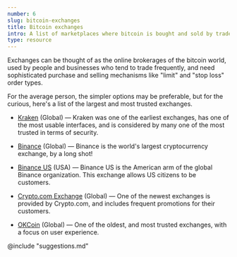 ```yaml
---
number: 6
slug: bitcoin-exchanges
title: Bitcoin exchanges
intro: A list of marketplaces where bitcoin is bought and sold by traders.
type: resource
---
```


Exchanges can be thought of as the online brokerages of the bitcoin world, used by people and businesses who tend to trade frequently, and need sophisticated purchase and selling mechanisms like "limit" and "stop loss" order types.

For the average person, the simpler options may be preferable, but for the curious, here's a list of the largest and most trusted exchanges.

- [Kraken](https://r.kraken.com/V1133) (Global) — Kraken was one of the earliest exchanges, has one of the most usable interfaces, and is considered by many one of the most trusted in terms of security.

- [Binance](https://www.binance.com/en/register?ref=23927265) (Global) — Binance is the world's largest cryptocurrency exchange, by a long shot!

- [Binance US](http://binance.us) (USA) — Binance US is the American arm of the global Binance organization. This exchange allows US citizens to be customers.

- [Crypto.com Exchange](https://crypto.com/exchange) (Global) — One of the newest exchanges is provided by Crypto.com, and includes frequent promotions for their customers.

- [OKCoin](https://www.okcoin.com/join?channelId=600006158) (Global) — One of the oldest, and most trusted exchanges, with a focus on user experience.

@include "suggestions.md"
